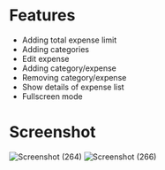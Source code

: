 # Features

- Adding total expense limit
- Adding categories
- Edit expense
- Adding category/expense
- Removing category/expense
- Show details of expense list
- Fullscreen mode

# Screenshot

![Screenshot (264)](https://user-images.githubusercontent.com/122619515/212356840-9b71b99c-f449-4f2e-911a-f0a0aa65d1ae.png)
![Screenshot (266)](https://user-images.githubusercontent.com/122619515/212356924-4a8df5d0-dfe3-4eaf-bfff-a8d3d5e6b71e.png)

